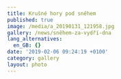 ```yaml
---
title: Krušné hory pod sněhem
published: true
image: /media/a_20190131_121958.jpg
gallery: /news/sněhem-za-vydří-dna
lang_alternatives:
  en_GB: {}
date: '2019-02-06 09:24:19 +0100'
category: gallery
layout: photo
---
```


